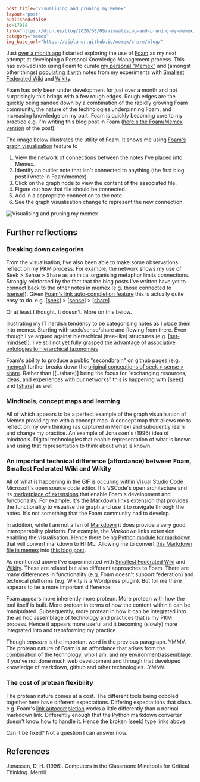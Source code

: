 ```toml
post_title='Visualising and pruning my Memex'
layout="post"
published=false
id=17918
link="https://djon.es/blog/2020/08/09/visualising-and-pruning-my-memex/"
category="memex"
img_base_url="https://djplaner.github.io/memex/share/blog/"
```

Just [over a month ago](https://djon.es/blog/2020/07/06/designing-a-personal-memex-with-foam/) I started exploring the use of [Foam](https://foambubble.github.io/foam/) as my next attempt at developing a Personal Knowledge Management process. This has evolved into using Foam to curate [my personal "Memex"](https://djplaner.github.io/memex/) and (amongst other things) [populating it with](https://djon.es/blog/2020/07/07/getting-started-with-memex/) notes from my experiments with [Smallest Federated Wiki](https://en.wikipedia.org/wiki/Smallest_Federated_Wiki) and [Wikity](https://hapgood.us/2015/12/09/introducing-wikity/).

Foam has only been under development for just over a month and not surprisingly this brings with a few rough edges. Rough edges are the quickly being sanded down by a combination of the rapidly growing Foam community, the nature of the technologies underpinning Foam, and increasing knowledge on my part. Foam is quickly becoming core to my practice e.g. I'm writing this blog post in Foam ([here's the Foam/Memex version](https://djplaner.github.io/memex/share/blog/visualising-and-pruning-my-memex) of the post). 

The image below illustrates the utility of Foam. It shows me using [Foam's graph visualisation](https://foambubble.github.io/foam/graph-visualisation) feature to 
1. View the network of connections between the notes I've placed into Memex.
2. Identify an outlier note that isn't connected to anything (the first blog post I wrote in Foam/memex).
3. Click on the graph node to view the content of the associated file.
4. Figure out how that file should be connected.
6. Add in a appropriate connection to the note.
7. See the graph visualisation change to represent the new connection.

![Visualising and pruning my memex](gifs/Pruning%20my%20memex.gif)

## Further reflections 

### Breaking down categories

From the visualisation, I've also been able to make some observations reflect on my PKM process. For example, the network shows my use of Seek > Sense > Share as an initial organising metaphor limits connections. Strongly reinforced by the fact that the blog posts I've written have yet to connect back to the other notes in memex (e.g. those connected to [[sense]]). Given [Foam's link auto-completion feature](https://foambubble.github.io/foam/link-formatting-and-autocompletion) this is actually quite easy to do. e.g. [[seek]] > [[sense]] > [[share]]

Or at least I thought. It doesn't. More on this below.

Illustrating my IT nerdish tendency to be categorising notes as I place them into memex. Starting with seek/sense/share and flowing from there. Even though I've argued against hierarchical (tree-like) structures (e.g. [[set-mindset]]). I've still not yet fully grasped the advantage of [associative ontologies to hierarchical taxonomies](https://notes.andymatuschak.org/%C2%A7Note-writing_systems?stackedNotes=z29hLZHiVt7W2uss2uMpSZquAX5T6vaeSF6Cy)

Foam's ability to produce a public "secondbrain" on github pages (e.g. [memex](https://djplaner.github.io/memex/)) further breaks down the [original conceptions of seek > sense > share](https://jarche.com/2014/02/the-seek-sense-share-framework/). Rather than [[../share]] being the focus for "exchanging resources, ideas, and experiences with our networks" this is happening with [[seek]] and [[share]] as well

### Mindtools, concept maps and learning

All of which appears to be a perfect example of the graph visualisation of Memex providing me with a concept map. A concept map that allows me to reflect on my own thinking (as captured in Memex) and subquently learn and change my practice. An example of Jonassen's (1996) idea of mindtools. Digital technologies that enable representation of what is known and using that representation to think about what is known.

### An important technical difference (affordance) between Foam, Smallest Federated Wiki and Wikity

All of what is happening in the GIF is occuring within [Visual Studio Code](https://code.visualstudio.com/) Microsoft's open source code editor. It's VSCode's open architecture and its [marketplace of extensions](https://marketplace.visualstudio.com/VSCode) that enable Foam's development and functionality. For example, it's [the Markdown links extension](https://marketplace.visualstudio.com/items?itemName=tchayen.markdown-links) that provides the functionality to visualise the graph and use it to navigate through the notes. It's not something that the Foam community had to develop.

In addition, while I am not a fan of [Markdown](https://en.wikipedia.org/wiki/Markdown) it does provide a very good interoperability platform. For example, the *Markdown* links extension enabling the visualisation. Hence there being [Python module for markdown](https://python-markdown.github.io/) that will convert markdown to HTML. Allowing me to convert [this Markdown file in memex](https://djplaner.github.io/memex/share/blog/visualising-and-pruning-my-memex) into [this blog post](https://djon.es/blog/2020/08/09/visualising-and-pruning-my-memex/).

As mentioned above I've experimented with [Smallest Federated Wiki](https://en.wikipedia.org/wiki/Smallest_Federated_Wiki) and [Wikity](https://hapgood.us/2015/12/09/introducing-wikity/). These are related but also different approaches to Foam. There are many differences in functionality (e.g. Foam doesn't support federation) and technical platforms (e.g. Wikity is a Wordpress plugin). But for me there appears to be a more important difference.

Foam appears more inherently more protean. More protean with how the tool itself is built. More protean in terms of how the content within it can be manipulated. Subsequently, more protean in how it can be integrated into the ad hoc assemblage of technology and practices that is my PKM process. Hence it appears more useful and it becoming (slowly) more integrated into and transforming my practice.

Though *appears* is the important word in the previous paragraph. YMMV. The protean nature of Foam is an affordance that arises from the combination of the technology, who I am, and my environment/assemblage. If you've not done much web development and through that developed knowledge of markdown, github and other technologies...YMMV.

### The cost of protean flexibility

The protean nature comes at a cost. The different tools being cobbled together here have different expectations. Differing expectations that clash. e.g. Foam's [link autocompletion](https://foambubble.github.io/foam/link-formatting-and-autocompletion) works a little differently than a normal markdown link. Differently enough that the Python markdown converter doesn't know how to handle it.  Hence the broken [[seek]] type links above.

Can it be fixed? Not a question I can answer now. 

## References

Jonassen, D. H. (1996). Computers in the Classroom: Mindtools for Critical Thinking. Merrill.


[//begin]: # "Autogenerated link references for markdown compatibility"
[sense]: ../../sense/sense "Sense"
[seek]: ../../seek/seek "Seek"
[share]: ../share "Share"
[set-mindset]: ../../sense/Bricolage/set-mindset "SET Mindset"
[//end]: # "Autogenerated link references"